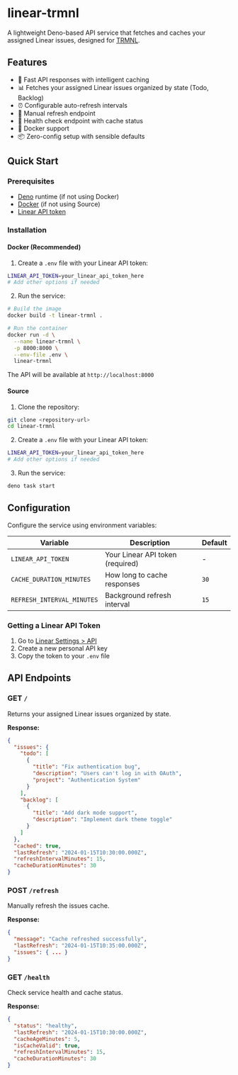 # linear-trmnl

A lightweight Deno-based API service that fetches and caches your assigned Linear issues, designed for [TRMNL](https://usetrmnl.com).

## Features

- 🚀 Fast API responses with intelligent caching
- 📊 Fetches your assigned Linear issues organized by state (Todo, Backlog)
- ⏰ Configurable auto-refresh intervals
- 🔄 Manual refresh endpoint
- 🏥 Health check endpoint with cache status
- 🐳 Docker support
- 📦 Zero-config setup with sensible defaults

## Quick Start

### Prerequisites

- [Deno](https://deno.land/) runtime (if not using Docker)
- [Docker](https://www.docker.com/) (if not using Source)
- [Linear API token](https://linear.app/docs/api-and-webhooks)

### Installation

#### Docker (Recommended)
1. Create a `.env` file with your Linear API token:
```bash
LINEAR_API_TOKEN=your_linear_api_token_here
# Add other options if needed
```

2. Run the service:
```bash
# Build the image
docker build -t linear-trmnl .

# Run the container
docker run -d \
  --name linear-trmnl \
  -p 8000:8000 \
  --env-file .env \
  linear-trmnl
```
The API will be available at `http://localhost:8000`

#### Source
1. Clone the repository:
```bash
git clone <repository-url>
cd linear-trmnl
```

2. Create a `.env` file with your Linear API token:
```bash
LINEAR_API_TOKEN=your_linear_api_token_here
# Add other options if needed
```

3. Run the service:
```bash
deno task start
```

## Configuration

Configure the service using environment variables:

| Variable | Description | Default |
|----------|-------------|---------|
| `LINEAR_API_TOKEN` | Your Linear API token (required) | - |
| `CACHE_DURATION_MINUTES` | How long to cache responses | `30` |
| `REFRESH_INTERVAL_MINUTES` | Background refresh interval | `15` |

### Getting a Linear API Token

1. Go to [Linear Settings > API](https://linear.app/settings/api)
2. Create a new personal API key
3. Copy the token to your `.env` file

## API Endpoints

### GET `/`

Returns your assigned Linear issues organized by state.

**Response:**
```json
{
  "issues": {
    "todo": [
      {
        "title": "Fix authentication bug",
        "description": "Users can't log in with OAuth",
        "project": "Authentication System"
      }
    ],
    "backlog": [
      {
        "title": "Add dark mode support",
        "description": "Implement dark theme toggle"
      }
    ]
  },
  "cached": true,
  "lastRefresh": "2024-01-15T10:30:00.000Z",
  "refreshIntervalMinutes": 15,
  "cacheDurationMinutes": 30
}
```

### POST `/refresh`

Manually refresh the issues cache.

**Response:**
```json
{
  "message": "Cache refreshed successfully",
  "lastRefresh": "2024-01-15T10:35:00.000Z",
  "issues": { ... }
}
```

### GET `/health`

Check service health and cache status.

**Response:**
```json
{
  "status": "healthy",
  "lastRefresh": "2024-01-15T10:30:00.000Z",
  "cacheAgeMinutes": 5,
  "isCacheValid": true,
  "refreshIntervalMinutes": 15,
  "cacheDurationMinutes": 30
}
```
